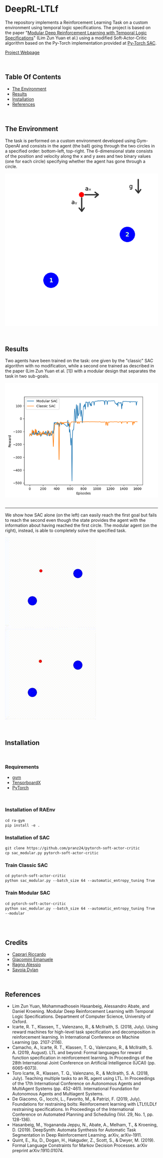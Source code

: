 # DeepRL-LTLf
The repository implements a Reinforcement Learning Task on a custom environment using temporal logic specifications. The project is based on the paper "[Modular Deep Reinforcement Learning with Temporal Logic Specifications](https://arxiv.org/abs/1909.11591)" (Lim Zun Yuan et al.) using a modified Soft-Actor-Critic algorithm based on the Py-Torch implementation provided at [Py-Torch SAC](https://github.com/pranz24/pytorch-soft-actor-critic).

[Project Webpage](https://rickymexx.github.io/DeepRL-LTLf/)

<br>

## Table Of Contents
*   [The Environment](#the-environment)
*   [Results](#results)
*   [Installation](#installation)
*   [References](#references)

<br>

## The Environment
The task is performed on a custom environment developed using Gym-OpenAI and consists in the agent (the ball) going through the two circles in a specified order: bottom-left, top-right. The 6-dimensional state consists of the position and velocity along the x and y axes and two binary values (one for each circle) specifying whether the agent has gone through a circle. 

![sac_only](/img/env.png)

<br>

## Results
Two agents have been trained on the task: one given by the "classic" SAC algorithm with no modification, while a second one trained as described in the paper (Lim Zun Yuan et al. [1]) with a modular design that separates the task in two sub-goals. 

![Reward](/img/reward.png)
<br><br>

---------------------

We show how SAC alone (on the left) can easily reach the first goal but fails to reach the second even though the state provides the agent with the information about having reached the first circle. The modular agent (on the right), instead, is able to completely solve the specified task.


![sac_only](/img/sac_only.gif)
![sac_modular](/img/sac_modular.gif)


<br>

## Installation

<br>

### Requirements
*   [gym](https://github.com/openai/gym)
*   [TensorboardX](https://github.com/lanpa/tensorboardX)
*   [PyTorch](http://pytorch.org/)

<br>

### Installation of RAEnv

```
cd ra-gym
pip install -e .
```

### Installation of SAC

```
git clone https://github.com/pranz24/pytorch-soft-actor-critic
cp sac_modular.py pytorch-soft-actor-critic
```

### Train Classic SAC

```
cd pytorch-soft-actor-critic
python sac_modular.py --batch_size 64 --automatic_entropy_tuning True
```

### Train Modular SAC

```
cd pytorch-soft-actor-critic
python sac_modular.py --batch_size 64 --automatic_entropy_tuning True --modular
```

<br><br>

## Credits
- [Caprari Riccardo](https://github.com/RickyMexx)
- [Giacomini Emanuele](https://github.com/EmanueleGiacomini)
- [Ragno Alessio](https://github.com/spideralessio)
- [Savoia Dylan](https://github.com/dylansavoia)


<br>


## References
- Lim Zun Yuan, Mohammadhosein Hasanbeig, Alessandro Abate, and Daniel Kroening. Modular Deep Reinforcement Learning with Temporal Logic Specifications. Department of Computer Science, University of Oxford.
- Icarte, R. T., Klassen, T., Valenzano, R., & McIlraith, S. (2018, July). Using reward machines for high-level task specification and decomposition in reinforcement learning. In International Conference on Machine Learning (pp. 2107-2116).
- Camacho, A., Icarte, R. T., Klassen, T. Q., Valenzano, R., & McIlraith, S. A. (2019, August). LTL and beyond: Formal languages for reward function specification in reinforcement learning. In Proceedings of the 28th International Joint Conference on Artificial Intelligence (IJCAI) (pp. 6065-6073).
- Toro Icarte, R., Klassen, T. Q., Valenzano, R., & McIlraith, S. A. (2018, July). Teaching multiple tasks to an RL agent using LTL. In Proceedings of the 17th International Conference on Autonomous Agents and MultiAgent Systems (pp. 452-461). International Foundation for Autonomous Agents and Multiagent Systems.
- De Giacomo, G., Iocchi, L., Favorito, M., & Patrizi, F. (2019, July). Foundations for restraining bolts: Reinforcement learning with LTLf/LDLf restraining specifications. In Proceedings of the International Conference on Automated Planning and Scheduling (Vol. 29, No. 1, pp. 128-136).
- Hasanbeig, M., Yogananda Jeppu, N., Abate, A., Melham, T., & Kroening, D. (2019). DeepSynth: Automata Synthesis for Automatic Task Segmentation in Deep Reinforcement Learning. arXiv, arXiv-1911.
- Quint, E., Xu, D., Dogan, H., Hakguder, Z., Scott, S., & Dwyer, M. (2019). Formal Language Constraints for Markov Decision Processes. arXiv preprint arXiv:1910.01074.
